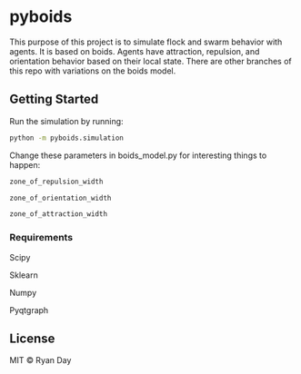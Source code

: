 # pyboids
This purpose of this project is to simulate flock and swarm behavior with agents.
It is based on boids.
Agents have attraction, repulsion, and orientation behavior based on their local state.
There are other branches of this repo with variations on the boids model.

## Getting Started

Run the simulation by running:
```bash
python -m pyboids.simulation
```

Change these parameters in boids_model.py for interesting things to happen:
```python
zone_of_repulsion_width

zone_of_orientation_width

zone_of_attraction_width
```
### Requirements
Scipy

Sklearn

Numpy

Pyqtgraph

## License

MIT © Ryan Day
